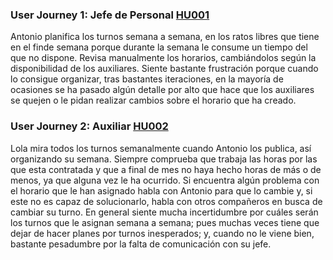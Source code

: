 ### User Journey 1: Jefe de Personal [HU001](https://github.com/Carlosmapego8/GoMountain/issues/2)

Antonio planifica los turnos semana a semana, en los ratos libres que tiene en el finde semana porque durante la semana le consume un tiempo del que no dispone. Revisa manualmente los horarios, cambiándolos según la disponibilidad de los auxiliares. Siente bastante frustración porque cuando lo consigue organizar, tras bastantes iteraciones, en la mayoría de ocasiones se ha pasado algún detalle por alto que hace que los auxiliares se quejen o le pidan realizar cambios sobre el horario que ha creado.

### User Journey 2: Auxiliar [HU002](https://github.com/Carlosmapego8/GoMountain/issues/3)

Lola mira todos los turnos semanalmente cuando Antonio los publica, así organizando su semana. Siempre comprueba que trabaja las horas por las que esta contratada y que a final de mes no haya hecho horas de más o de menos, ya que alguna vez le ha ocurrido. Si encuentra algún problema con el horario que le han asignado habla con Antonio para que lo cambie y, si este no es capaz de solucionarlo, habla con otros compañeros en busca de cambiar su turno. En general siente mucha incertidumbre por cuáles serán los turnos que le asignan semana a semana; pues muchas veces tiene que dejar de hacer planes por turnos inesperados; y, cuando no le viene bien, bastante pesadumbre por la falta de comunicación con su jefe.
